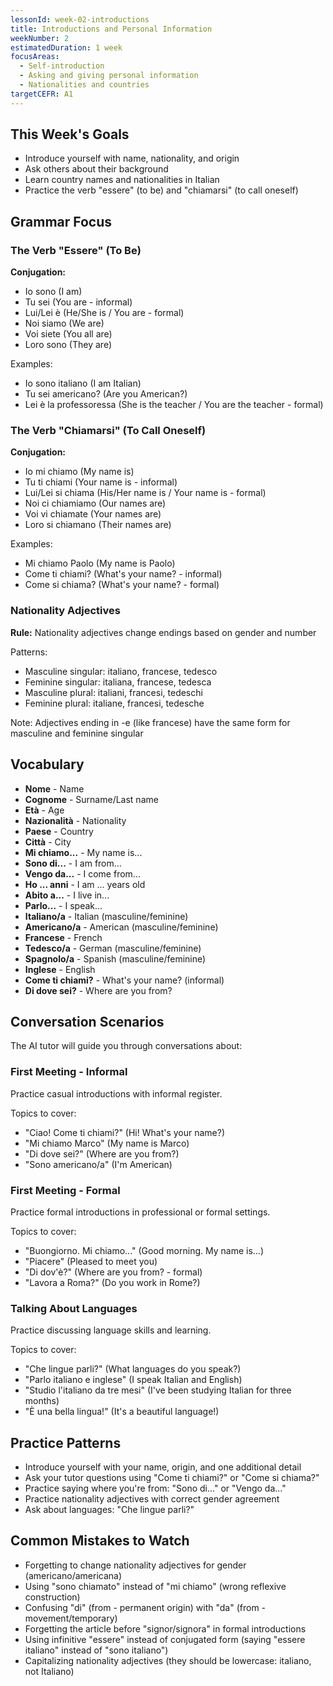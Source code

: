 ```yaml
---
lessonId: week-02-introductions
title: Introductions and Personal Information
weekNumber: 2
estimatedDuration: 1 week
focusAreas:
  - Self-introduction
  - Asking and giving personal information
  - Nationalities and countries
targetCEFR: A1
---
```


## This Week's Goals

- Introduce yourself with name, nationality, and origin
- Ask others about their background
- Learn country names and nationalities in Italian
- Practice the verb "essere" (to be) and "chiamarsi" (to call oneself)

## Grammar Focus

### The Verb "Essere" (To Be)

**Conjugation:**
- Io sono (I am)
- Tu sei (You are - informal)
- Lui/Lei è (He/She is / You are - formal)
- Noi siamo (We are)
- Voi siete (You all are)
- Loro sono (They are)

Examples:
- Io sono italiano (I am Italian)
- Tu sei americano? (Are you American?)
- Lei è la professoressa (She is the teacher / You are the teacher - formal)

### The Verb "Chiamarsi" (To Call Oneself)

**Conjugation:**
- Io mi chiamo (My name is)
- Tu ti chiami (Your name is - informal)
- Lui/Lei si chiama (His/Her name is / Your name is - formal)
- Noi ci chiamiamo (Our names are)
- Voi vi chiamate (Your names are)
- Loro si chiamano (Their names are)

Examples:
- Mi chiamo Paolo (My name is Paolo)
- Come ti chiami? (What's your name? - informal)
- Come si chiama? (What's your name? - formal)

### Nationality Adjectives

**Rule:** Nationality adjectives change endings based on gender and number

Patterns:
- Masculine singular: italiano, francese, tedesco
- Feminine singular: italiana, francese, tedesca
- Masculine plural: italiani, francesi, tedeschi
- Feminine plural: italiane, francesi, tedesche

Note: Adjectives ending in -e (like francese) have the same form for masculine and feminine singular

## Vocabulary

- **Nome** - Name
- **Cognome** - Surname/Last name
- **Età** - Age
- **Nazionalità** - Nationality
- **Paese** - Country
- **Città** - City
- **Mi chiamo...** - My name is...
- **Sono di...** - I am from...
- **Vengo da...** - I come from...
- **Ho ... anni** - I am ... years old
- **Abito a...** - I live in...
- **Parlo...** - I speak...
- **Italiano/a** - Italian (masculine/feminine)
- **Americano/a** - American (masculine/feminine)
- **Francese** - French
- **Tedesco/a** - German (masculine/feminine)
- **Spagnolo/a** - Spanish (masculine/feminine)
- **Inglese** - English
- **Come ti chiami?** - What's your name? (informal)
- **Di dove sei?** - Where are you from?

## Conversation Scenarios

The AI tutor will guide you through conversations about:

### First Meeting - Informal

Practice casual introductions with informal register.

Topics to cover:
- "Ciao! Come ti chiami?" (Hi! What's your name?)
- "Mi chiamo Marco" (My name is Marco)
- "Di dove sei?" (Where are you from?)
- "Sono americano/a" (I'm American)

### First Meeting - Formal

Practice formal introductions in professional or formal settings.

Topics to cover:
- "Buongiorno. Mi chiamo..." (Good morning. My name is...)
- "Piacere" (Pleased to meet you)
- "Di dov'è?" (Where are you from? - formal)
- "Lavora a Roma?" (Do you work in Rome?)

### Talking About Languages

Practice discussing language skills and learning.

Topics to cover:
- "Che lingue parli?" (What languages do you speak?)
- "Parlo italiano e inglese" (I speak Italian and English)
- "Studio l'italiano da tre mesi" (I've been studying Italian for three months)
- "È una bella lingua!" (It's a beautiful language!)

## Practice Patterns

- Introduce yourself with your name, origin, and one additional detail
- Ask your tutor questions using "Come ti chiami?" or "Come si chiama?"
- Practice saying where you're from: "Sono di..." or "Vengo da..."
- Practice nationality adjectives with correct gender agreement
- Ask about languages: "Che lingue parli?"

## Common Mistakes to Watch

- Forgetting to change nationality adjectives for gender (americano/americana)
- Using "sono chiamato" instead of "mi chiamo" (wrong reflexive construction)
- Confusing "di" (from - permanent origin) with "da" (from - movement/temporary)
- Forgetting the article before "signor/signora" in formal introductions
- Using infinitive "essere" instead of conjugated form (saying "essere italiano" instead of "sono italiano")
- Capitalizing nationality adjectives (they should be lowercase: italiano, not Italiano)

